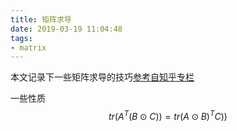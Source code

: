 ```yaml
---
title: 矩阵求导
date: 2019-03-19 11:04:48
tags: 
- matrix
---
```


本文记录下一些矩阵求导的技巧[参考自知乎专栏](https://zhuanlan.zhihu.com/p/24709748)

一些性质$$tr(A^T(B\odot C))=tr(A\odot B)^T C))$$